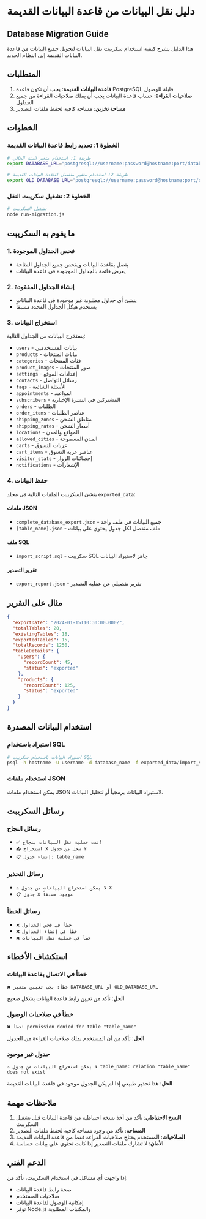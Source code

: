 # دليل نقل البيانات من قاعدة البيانات القديمة
## Database Migration Guide

هذا الدليل يشرح كيفية استخدام سكريبت نقل البيانات لتحويل جميع البيانات من قاعدة البيانات القديمة إلى النظام الجديد.

## المتطلبات

1. **قاعدة البيانات القديمة**: يجب أن تكون قاعدة PostgreSQL قابلة للوصول
2. **صلاحيات القراءة**: حساب قاعدة البيانات يجب أن يملك صلاحيات القراءة من جميع الجداول
3. **مساحة تخزين**: مساحة كافية لحفظ ملفات التصدير

## الخطوات

### الخطوة 1: تحديد رابط قاعدة البيانات القديمة

```bash
# طريقة 1: استخدام متغير البيئة الحالي
export DATABASE_URL="postgresql://username:password@hostname:port/database_name"

# طريقة 2: استخدام متغير منفصل لقاعدة البيانات القديمة
export OLD_DATABASE_URL="postgresql://username:password@hostname:port/old_database_name"
```

### الخطوة 2: تشغيل سكريبت النقل

```bash
# تشغيل السكريبت
node run-migration.js
```

## ما يقوم به السكريبت

### 1. فحص الجداول الموجودة
- يتصل بقاعدة البيانات ويفحص جميع الجداول المتاحة
- يعرض قائمة بالجداول الموجودة في قاعدة البيانات

### 2. إنشاء الجداول المفقودة
- ينشئ أي جداول مطلوبة غير موجودة في قاعدة البيانات
- يستخدم هيكل الجداول المحدد مسبقاً

### 3. استخراج البيانات
يستخرج البيانات من الجداول التالية:
- `users` - بيانات المستخدمين
- `products` - بيانات المنتجات
- `categories` - فئات المنتجات
- `product_images` - صور المنتجات
- `settings` - إعدادات الموقع
- `contacts` - رسائل التواصل
- `faqs` - الأسئلة الشائعة
- `appointments` - المواعيد
- `subscribers` - المشتركين في النشرة الإخبارية
- `orders` - الطلبات
- `order_items` - عناصر الطلبات
- `shipping_zones` - مناطق الشحن
- `shipping_rates` - أسعار الشحن
- `locations` - المواقع والمدن
- `allowed_cities` - المدن المسموحة
- `carts` - عربات التسوق
- `cart_items` - عناصر عربة التسوق
- `visitor_stats` - إحصائيات الزوار
- `notifications` - الإشعارات

### 4. حفظ البيانات
ينشئ السكريبت الملفات التالية في مجلد `exported_data`:

#### ملفات JSON
- `complete_database_export.json` - جميع البيانات في ملف واحد
- `[table_name].json` - ملف منفصل لكل جدول يحتوي على بيانات

#### ملف SQL
- `import_script.sql` - سكريبت SQL جاهز لاستيراد البيانات

#### تقرير التصدير
- `export_report.json` - تقرير تفصيلي عن عملية التصدير

## مثال على التقرير

```json
{
  "exportDate": "2024-01-15T10:30:00.000Z",
  "totalTables": 20,
  "existingTables": 18,
  "exportedTables": 15,
  "totalRecords": 1250,
  "tableDetails": {
    "users": {
      "recordCount": 45,
      "status": "exported"
    },
    "products": {
      "recordCount": 125,
      "status": "exported"
    }
  }
}
```

## استخدام البيانات المصدرة

### استيراد باستخدام SQL
```bash
# استيراد البيانات باستخدام سكريبت SQL
psql -h hostname -U username -d database_name -f exported_data/import_script.sql
```

### استخدام ملفات JSON
يمكن استخدام ملفات JSON لاستيراد البيانات برمجياً أو لتحليل البيانات.

## رسائل السكريبت

### رسائل النجاح
- `✅ تمت عملية نقل البيانات بنجاح!`
- `📤 استخراج X سجل من جدول Y`
- `📋 إنشاء جدول: table_name`

### رسائل التحذير
- `⚠️ لا يمكن استخراج البيانات من جدول X`
- `📋 جدول X موجود مسبقاً`

### رسائل الخطأ
- `❌ خطأ في فحص الجداول`
- `❌ خطأ في إنشاء الجداول`
- `❌ خطأ في عملية نقل البيانات`

## استكشاف الأخطاء

### خطأ في الاتصال بقاعدة البيانات
```
❌ خطأ: يجب تعيين متغير DATABASE_URL أو OLD_DATABASE_URL
```
**الحل**: تأكد من تعيين رابط قاعدة البيانات بشكل صحيح

### خطأ في صلاحيات الوصول
```
❌ خطأ: permission denied for table "table_name"
```
**الحل**: تأكد من أن المستخدم يملك صلاحيات القراءة من الجدول

### جدول غير موجود
```
⚠️ لا يمكن استخراج البيانات من جدول table_name: relation "table_name" does not exist
```
**الحل**: هذا تحذير طبيعي إذا لم يكن الجدول موجود في قاعدة البيانات القديمة

## ملاحظات مهمة

1. **النسخ الاحتياطي**: تأكد من أخذ نسخة احتياطية من قاعدة البيانات قبل تشغيل السكريبت
2. **المساحة**: تأكد من وجود مساحة كافية لحفظ ملفات التصدير
3. **الصلاحيات**: المستخدم يحتاج صلاحيات القراءة فقط من قاعدة البيانات القديمة
4. **الأمان**: لا تشارك ملفات التصدير إذا كانت تحتوي على بيانات حساسة

## الدعم الفني

إذا واجهت أي مشاكل في استخدام السكريبت، تأكد من:
- صحة رابط قاعدة البيانات
- صلاحيات المستخدم
- إمكانية الوصول لقاعدة البيانات
- توفر Node.js والمكتبات المطلوبة
